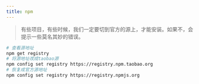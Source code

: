 ```yaml
---
title: npm
---
```

> 有些项目，有些时候，我们一定要切到官方的源上，才能安装。如果不，会提示一些莫名其妙的错误。
```bash
# 查看源地址
npm get registry
# 将源地址改成taobao源
npm config set registry https://registry.npm.taobao.org
# 恢复成官方源地址
npm config set registry https://registry.npmjs.org
```